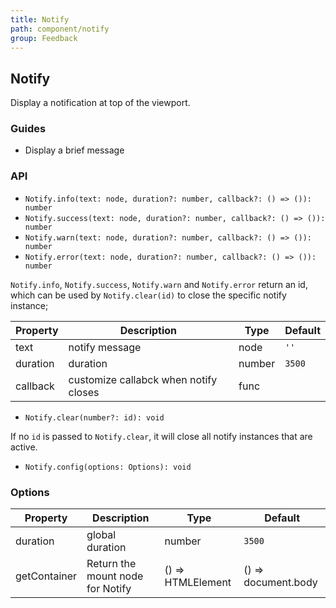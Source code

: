 ```yaml
---
title: Notify
path: component/notify
group: Feedback
---
```


## Notify

Display a notification at top of the viewport.

### Guides

- Display a brief message

### API

- `Notify.info(text: node, duration?: number, callback?: () => ()): number`
- `Notify.success(text: node, duration?: number, callback?: () => ()): number`
- `Notify.warn(text: node, duration?: number, callback?: () => ()): number`
- `Notify.error(text: node, duration?: number, callback?: () => ()): number`

`Notify.info`, `Notify.success`, `Notify.warn` and `Notify.error` return an id, which can be used by `Notify.clear(id)` to close the specific notify instance;

| Property       | Description            | Type     | Default    |
| -------- | ------------- | ------ | ------ |
| text     | notify message    | node   | `''`   |
| duration | duration          | number | `3500` |
| callback | customize callabck when notify closes | func   |        |

- `Notify.clear(number?: id): void`

If no `id` is passed to `Notify.clear`, it will close all notify instances that are active.

- `Notify.config(options: Options): void`

### Options

| Property         | Description         | Type   | Default |
| ----------- | ------------ | ------ | ------ |
| duration    | global duration     | number | `3500` |
| getContainer | Return the mount node for Notify  | () => HTMLElement |  () => document.body |
